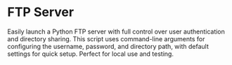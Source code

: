 # FTP Server
 Easily launch a Python FTP server with full control over user authentication and directory sharing. This script uses command-line arguments for configuring the username, password, and directory path, with default settings for quick setup. Perfect for local use and testing.
